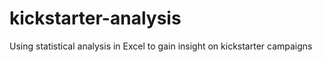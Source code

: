 # kickstarter-analysis
Using statistical analysis in Excel to gain insight on kickstarter campaigns
